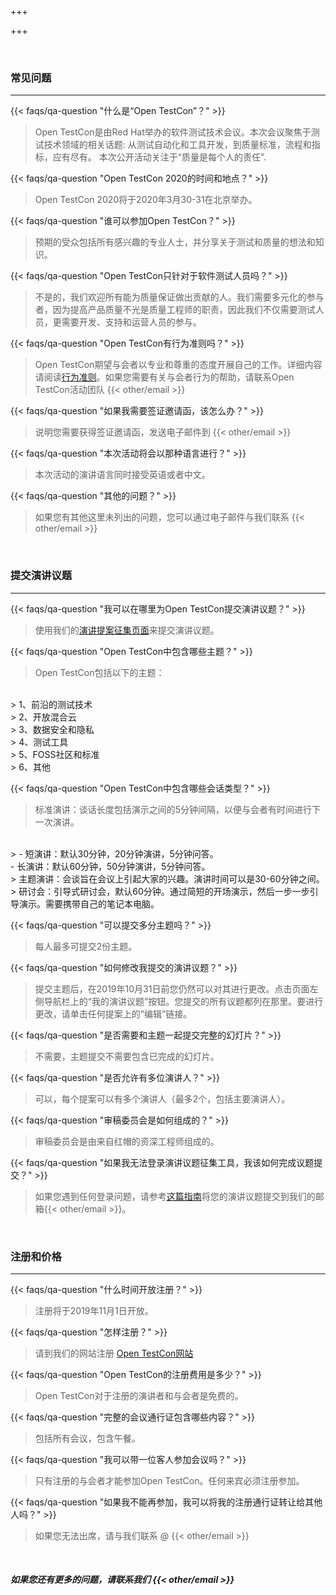 +++

+++

<br>

<h3 class="rhTextBold">常见问题</h3>

---

{{< faqs/qa-question "什么是“Open TestCon”？" >}}

> Open TestCon是由Red Hat举办的软件测试技术会议。本次会议聚焦于测试技术领域的相关话题: 从测试自动化和工具开发，到质量标准，流程和指标，应有尽有。
> 本次公开活动关注于“质量是每个人的责任”.

{{< faqs/qa-question "Open TestCon 2020的时间和地点？" >}}

> Open TestCon 2020将于2020年3月30-31在北京举办。

{{< faqs/qa-question "谁可以参加Open TestCon？" >}}

> 预期的受众包括所有感兴趣的专业人士，并分享关于测试和质量的想法和知识。

{{< faqs/qa-question "Open TestCon只针对于软件测试人员吗？" >}}

> 不是的，我们欢迎所有能为质量保证做出贡献的人。我们需要多元化的参与者，因为提高产品质量不光是质量工程师的职责，因此我们不仅需要测试人员，更需要开发、支持和运营人员的参与。

{{< faqs/qa-question "Open TestCon有行为准则吗？" >}}

> Open TestCon期望与会者以专业和尊重的态度开展自己的工作。详细内容请阅读[行为准则](https://opentestcon.org/cn/updates/coc/)。如果您需要有关与会者行为的帮助，请联系Open TestCon活动团队 {{< other/email >}}

{{< faqs/qa-question "如果我需要签证邀请函，该怎么办？" >}}

> 说明您需要获得签证邀请函，发送电子邮件到 {{< other/email >}}

{{< faqs/qa-question "本次活动将会以那种语言进行？" >}}

> 本次活动的演讲语言同时接受英语或者中文。

{{< faqs/qa-question "其他的问题？" >}}

> 如果您有其他这里未列出的问题，您可以通过电子邮件与我们联系 {{< other/email >}}

<br>

<h3 class="rhTextBold">提交演讲议题</h3>

---
{{< faqs/qa-question "我可以在哪里为Open TestCon提交演讲议题？" >}}

> 使用我们的[演讲提案征集页面](https://cfp.opentestcon.org)来提交演讲议题。

{{< faqs/qa-question "Open TestCon中包含哪些主题？" >}}

> Open TestCon包括以下的主题：
<br>
> 1、前沿的测试技术
<br>
> 2、开放混合云
<br>
> 3、数据安全和隐私
<br>
> 4、测试工具
<br>
> 5、FOSS社区和标准
<br>
> 6、其他

{{< faqs/qa-question "Open TestCon中包含哪些会话类型？" >}}

> 标准演讲：谈话长度包括演示之间的5分钟间隔，以便与会者有时间进行下一次演讲。
<br>
> - 短演讲：默认30分钟，20分钟演讲，5分钟问答。
<br>
  - 长演讲：默认60分钟，50分钟演讲，5分钟问答。
<br>
> 主题演讲：会谈旨在会议上引起大家的兴趣。演讲时间可以是30-60分钟之间。
<br>
> 研讨会：引导式研讨会，默认60分钟。通过简短的开场演示，然后一步一步引导演示。需要携带自己的笔记本电脑。

{{< faqs/qa-question "可以提交多分主题吗？" >}}

> 每人最多可提交2份主题。

{{< faqs/qa-question "如何修改我提交的演讲议题？" >}}

> 提交主题后，在2019年10月31日前您仍然可以对其进行更改。点击页面左侧导航栏上的“我的演讲议题”按钮。您提交的所有议题都列在那里。要进行更改，请单击任何提案上的“编辑”链接。

{{< faqs/qa-question "是否需要和主题一起提交完整的幻灯片？" >}}

> 不需要，主题提交不需要包含已完成的幻灯片。

{{< faqs/qa-question "是否允许有多位演讲人？" >}}

> 可以，每个提案可以有多个演讲人（最多2个，包括主要演讲人）。

{{< faqs/qa-question "审稿委员会是如何组成的？" >}}

> 审稿委员会是由来自红帽的资深工程师组成的。

{{< faqs/qa-question "如果我无法登录演讲议题征集工具，我该如何完成议题提交？" >}}

> 如果您遇到任何登录问题，请参考[这篇指南](https://opentestcon.org/updates/cfp-alt/)将您的演讲议题提交到我们的邮箱{{< other/email >}}。

<br>

<h3 class="rhTextBold">注册和价格</h3>

---

{{< faqs/qa-question "什么时间开放注册？" >}}

> 注册将于2019年11月1日开放。

{{< faqs/qa-question "怎样注册？" >}}

> 请到我们的网站注册 [Open TestCon网站](https://opentestcon.org/)

{{< faqs/qa-question "Open TestCon的注册费用是多少？" >}}

> Open TestCon对于注册的演讲者和与会者是免费的。

{{< faqs/qa-question "完整的会议通行证包含哪些内容？" >}}

> 包括所有会议，包含午餐。

{{< faqs/qa-question "我可以带一位客人参加会议吗？" >}}

> 只有注册的与会者才能参加Open TestCon。任何来宾必须注册参加。

{{< faqs/qa-question "如果我不能再参加，我可以将我的注册通行证转让给其他人吗？" >}}

> 如果您无法出席，请与我们联系 @ {{< other/email >}}


<br>

<h5 class="rhTextBold">如果您还有更多的问题，请联系我们 {{< other/email >}}</h5>
